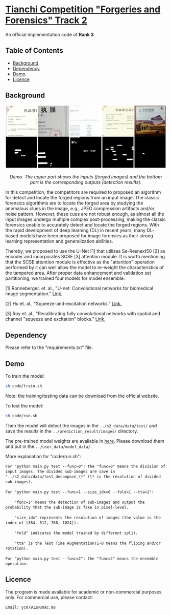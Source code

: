 # [Tianchi Competition "Forgeries and Forensics" Track 2](https://tianchi.aliyun.com/competition/entrance/531812/introduction)

An official implementation code of **Rank 3**.

## Table of Contents

- [Background](#background)
- [Dependency](#dependency)
- [Demo](#demo)
- [Licence](#licence)


## Background

<p align='center'>  
  <img src='https://github.com/HighwayWu/Tianchi-FFT2/blob/master/imgs/demo.png' width='800'/>
</p>
<p align='center'>  
  <em>Demo. The upper part shows the inputs (forged images) and the bottom part is the corresponding outputs (detection results).</em>
</p>

In this competition, the competitors are required to proposed an algorithm for detect and locate the forged regions from an input image. The classic forensics algorithms are to locate the forged area by studying the anomalous clues in the image, e.g., JPEG compression artifacts and/or noise pattern. However, these cues are not robust enough, as almost all the input images undergo multiple complex post-processing, making the classic forensics unable to accurately detect and locate the forged regions. With the rapid development of deep learning (DL) in recent years, many DL-based models have been proposed for image forensics as their strong learning representation and generalization abilities.

Thereby, we proposed to use the U-Net [1] that utilizes Se-Resnext50 [2] as encoder and incorporates SCSE [3] attention module. It is worth mentioning that the SCSE attention module is effective as the "attention" operation performed by it can well allow the model to re-weight the characteristics of the tampered area. After proper data enhancement and validation set partitioning, we trained four models for model ensemble.

[1] Ronneberger. et. al., "U-net: Convolutional networks for biomedical image segmentation." [Link.](https://arxiv.org/abs/1505.04597)

[2] Hu et. al., "Squeeze-and-excitation networks." [Link.](https://arxiv.org/abs/1709.01507)

[3] Roy et. al., "Recalibrating fully convolutional networks with spatial and channel "squeeze and excitation" blocks." [Link.](https://arxiv.org/abs/1808.08127)

## Dependency
Please refer to the "requirements.txt" file.

## Demo

To train the model:
```bash
sh code/train.sh
```
Note: the training/testing data can be download from the official website.

To test the model:
```bash
sh code/run.sh
```
Then the model will detect the images in the `../s2_data/data/test/` and save the results in the `../prediction_result/images/` directory.

The pre-trained model weights are avaliable in [here](https://drive.google.com/file/d/1ork_zGlG-Ny5sOLPOYK7RIppZKwOCm40/view?usp=sharing). Please download them and put in the `../user_data/model_data/`.

More explanation for "code/run.sh":

    For "python main.py test --func=0": the "func=0" means the division of input images. The divided sub-images are save in "../s2_data/data/test_decompose_\*" (\* is the resolution of divided sub-images).
		
    For "python main.py test --func=1 --size_idx=0 --fold=1 --tta=1":
    
        "func=1" means the detection of sub-images and output the probability that the sub-image is fake in pixel-level.
      
        "size_idx" represents the resolution of images (the value is the index of [384, 512, 768, 1024]).
      
        "fold" indicates the model trained by different split.
      
        "tta" is the Test Time Augmentation(1-8 means the fliping and/or rotation).
      
    For "python main.py test --func=2": the "func=2" means the ensemble operation.

## Licence

The program is made available for academic or non-commercial purposes only. For commercial use, please contact:

	Email: yc07912@umac.mo
